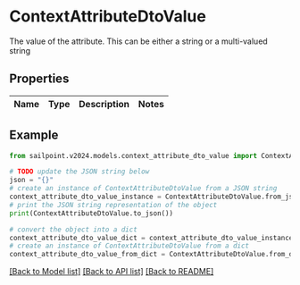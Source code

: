 # ContextAttributeDtoValue

The value of the attribute.  This can be either a string or a multi-valued string

## Properties

Name | Type | Description | Notes
------------ | ------------- | ------------- | -------------

## Example

```python
from sailpoint.v2024.models.context_attribute_dto_value import ContextAttributeDtoValue

# TODO update the JSON string below
json = "{}"
# create an instance of ContextAttributeDtoValue from a JSON string
context_attribute_dto_value_instance = ContextAttributeDtoValue.from_json(json)
# print the JSON string representation of the object
print(ContextAttributeDtoValue.to_json())

# convert the object into a dict
context_attribute_dto_value_dict = context_attribute_dto_value_instance.to_dict()
# create an instance of ContextAttributeDtoValue from a dict
context_attribute_dto_value_from_dict = ContextAttributeDtoValue.from_dict(context_attribute_dto_value_dict)
```
[[Back to Model list]](../README.md#documentation-for-models) [[Back to API list]](../README.md#documentation-for-api-endpoints) [[Back to README]](../README.md)


